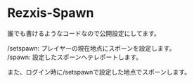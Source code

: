 # Rezxis-Spawn
誰でも書けるようなコードなので公開設定にしてます。  
  
/setspawn: プレイヤーの現在地点にスポーンを設定します。  
/spawn: 設定したスポーンへテレポートします。  
  
また、ログイン時に/setspawnで設定した地点でスポーンします。

